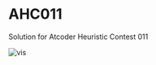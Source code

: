 # AHC011

Solution for Atcoder Heuristic Contest 011 

![vis](https://user-images.githubusercontent.com/64118114/173180919-baa56419-5b0c-44e0-a966-d81cd53f64ed.gif)
